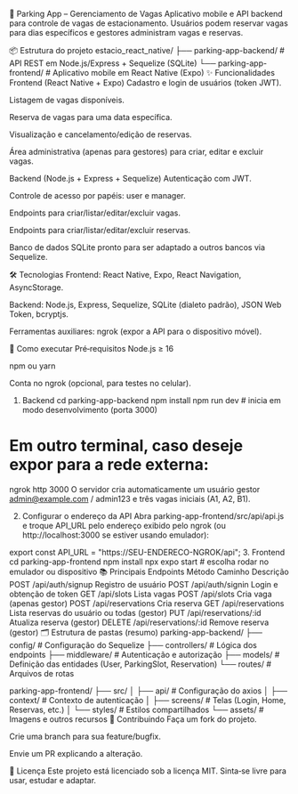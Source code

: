 🚗 Parking App – Gerenciamento de Vagas
Aplicativo mobile e API backend para controle de vagas de estacionamento. Usuários podem reservar vagas para dias específicos e gestores administram vagas e reservas.

📦 Estrutura do projeto
estacio_react_native/
├── parking-app-backend/   # API REST em Node.js/Express + Sequelize (SQLite)
└── parking-app-frontend/  # Aplicativo mobile em React Native (Expo)
✨ Funcionalidades
Frontend (React Native + Expo)
Cadastro e login de usuários (token JWT).

Listagem de vagas disponíveis.

Reserva de vagas para uma data específica.

Visualização e cancelamento/edição de reservas.

Área administrativa (apenas para gestores) para criar, editar e excluir vagas.

Backend (Node.js + Express + Sequelize)
Autenticação com JWT.

Controle de acesso por papéis: user e manager.

Endpoints para criar/listar/editar/excluir vagas.

Endpoints para criar/listar/editar/excluir reservas.

Banco de dados SQLite pronto para ser adaptado a outros bancos via Sequelize.

🛠 Tecnologias
Frontend: React Native, Expo, React Navigation, AsyncStorage.

Backend: Node.js, Express, Sequelize, SQLite (dialeto padrão), JSON Web Token, bcryptjs.

Ferramentas auxiliares: ngrok (expor a API para o dispositivo móvel).

🚀 Como executar
Pré‑requisitos
Node.js ≥ 16

npm ou yarn

Conta no ngrok (opcional, para testes no celular).

1. Backend
cd parking-app-backend
npm install
npm run dev      # inicia em modo desenvolvimento (porta 3000)
# Em outro terminal, caso deseje expor para a rede externa:
ngrok http 3000
O servidor cria automaticamente um usuário gestor
admin@example.com / admin123 e três vagas iniciais (A1, A2, B1).

2. Configurar o endereço da API
Abra parking-app-frontend/src/api/api.js e troque API_URL pelo endereço exibido pelo ngrok (ou http://localhost:3000 se estiver usando emulador):

export const API_URL = "https://SEU-ENDERECO-NGROK/api";
3. Frontend
cd parking-app-frontend
npm install
npx expo start    # escolha rodar no emulador ou dispositivo
📚 Principais Endpoints
Método	Caminho	Descrição
POST	/api/auth/signup	Registro de usuário
POST	/api/auth/signin	Login e obtenção de token
GET	/api/slots	Lista vagas
POST	/api/slots	Cria vaga (apenas gestor)
POST	/api/reservations	Cria reserva
GET	/api/reservations	Lista reservas do usuário ou todas (gestor)
PUT	/api/reservations/:id	Atualiza reserva (gestor)
DELETE	/api/reservations/:id	Remove reserva (gestor)
🗂 Estrutura de pastas (resumo)
parking-app-backend/
├── config/           # Configuração do Sequelize
├── controllers/      # Lógica dos endpoints
├── middleware/       # Autenticação e autorização
├── models/           # Definição das entidades (User, ParkingSlot, Reservation)
└── routes/           # Arquivos de rotas

parking-app-frontend/
├── src/
│   ├── api/          # Configuração do axios
│   ├── context/      # Contexto de autenticação
│   ├── screens/      # Telas (Login, Home, Reservas, etc.)
│   └── styles/       # Estilos compartilhados
└── assets/           # Imagens e outros recursos
🤝 Contribuindo
Faça um fork do projeto.

Crie uma branch para sua feature/bugfix.

Envie um PR explicando a alteração.

📄 Licença
Este projeto está licenciado sob a licença MIT. Sinta‑se livre para usar, estudar e adaptar.
